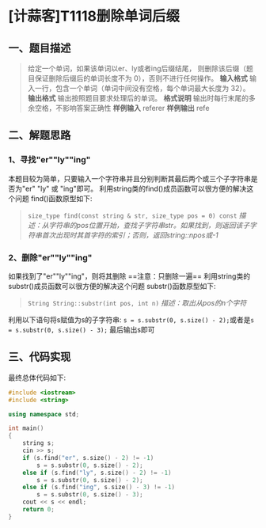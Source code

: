 # [计蒜客]T1118删除单词后缀
## 一、题目描述
>给定一个单词，如果该单词以er、ly或者ing后缀结尾， 则删除该后缀（题目保证删除后缀后的单词长度不为 0），否则不进行任何操作。
**输入格式**
输入一行，包含一个单词（单词中间没有空格，每个单词最大长度为 32）。
**输出格式**
输出按照题目要求处理后的单词。
**格式说明**
输出时每行末尾的多余空格，不影响答案正确性
**样例输入**
referer
**样例输出**
refe
## 二、解题思路
### 1、寻找"er""ly""ing"
本题目较为简单，只要输入一个字符串并且分别判断其最后两个或三个子字符串是否为"er" "ly" 或 "ing"即可。
利用string类的find()成员函数可以很方便的解决这个问题
find()函数原型如下:
>`size_type find(const string & str, size_type pos = 0) const`
>*描述：从字符串的pos位置开始，查找子字符串str。如果找到，则返回该子字符串首次出现时其首字符的索引；否则，返回string::npos或-1*
### 2、删除"er""ly""ing"
如果找到了"er""ly""ing"，则将其删除
==注意：只删除一遍==
利用string类的substr()成员函数可以很方便的解决这个问题
substr()函数原型如下:
>`String String::substr(int pos, int n)`
>*描述：取出从pos的n个字符*

利用以下语句将s赋值为s的子字符串:
`s = s.substr(0, s.size() - 2);`或者是`s = s.substr(0, s.size() - 3);`
最后输出s即可
## 三、代码实现

最终总体代码如下:
```cpp
#include <iostream>
#include <string>

using namespace std;

int main()
{
    string s;
    cin >> s;
    if (s.find("er", s.size() - 2) != -1)
        s = s.substr(0, s.size() - 2);
    else if (s.find("ly", s.size() - 2) != -1)
        s = s.substr(0, s.size() - 2);
    else if (s.find("ing", s.size() - 3) != -1)
        s = s.substr(0, s.size() - 3);
    cout << s << endl;
    return 0;
}
```